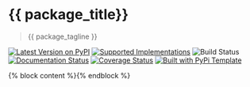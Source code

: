 # {{ package_title}}

> {{ package_tagline }}

[![Latest Version on PyPI](https://img.shields.io/pypi/v/{{package_name}}.svg)](https://pypi.python.org/pypi/{{package_name}}/)
[![Supported Implementations](https://img.shields.io/pypi/pyversions/{{package_name}}.svg)](https://pypi.python.org/pypi/{{package_name}}/)
![Build Status](https://github.com/{{github_account}}/{{github_repo_name}}/actions/workflows/test.yml/badge.svg)
[![Documentation Status](https://readthedocs.org/projects/{{package_name}}/badge/?version=latest)](https://{{package_name}}.readthedocs.io/en/latest/?badge=latest)
[![Coverage Status](https://coveralls.io/repos/github/{{github_account}}/{{github_repo_name}}/badge.svg?branch=master)](https://coveralls.io/github/{{github_account}}/{{github_repo_name}}?branch=master)
[![Built with PyPi Template](https://img.shields.io/badge/PyPi_Template-v{{pypi_template_version}}-blue.svg)](https://github.com/christophevg/pypi-template)

{% block content %}{% endblock %}
